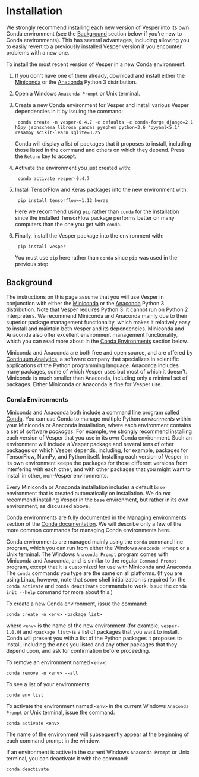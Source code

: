 # Installation

We strongly recommend installing each new version of Vesper into its own Conda environment (see the [Background](#background) section below if you're new to Conda environments). This has several advantages, including allowing you to easily revert to a previously installed Vesper version if you encounter problems with a new one.

To install the most recent version of Vesper in a new Conda environment:

1. If you don't have one of them already, download and install either the [Miniconda](http://conda.pydata.org/miniconda.html) or the [Anaconda](https://www.anaconda.com/distribution/) Python 3 distribution.

2. Open a Windows `Anaconda Prompt` or Unix terminal.

3. Create a new Conda environment for Vesper and install various Vesper dependencies in it by issuing the command:

        conda create -n vesper-0.4.7 -c defaults -c conda-forge django=2.1 h5py jsonschema librosa pandas pyephem python=3.6 "pyyaml<5.1" resampy scikit-learn sqlite=3.25

    Conda will display a list of packages that it proposes to install, including those listed in the command and others on which they depend. Press the `Return` key to accept.

4. Activate the environment you just created with:

        conda activate vesper-0.4.7

5. Install TensorFlow and Keras packages into the new environment with:

        pip install tensorflow==1.12 keras

    Here we recommend using `pip` rather than `conda` for the installation since the installed TensorFlow package performs better on many computers than the one you get with `conda`.

6. Finally, install the Vesper package into the environment with:

        pip install vesper

   You must use `pip` here rather than `conda` since `pip` was used in the previous step.


## Background

The instructions on this page assume that you will use Vesper in conjunction with either the [Miniconda](http://conda.pydata.org/miniconda.html) or the [Anaconda](https://www.anaconda.com/distribution/) Python 3 distribution. Note that Vesper requires Python 3: it cannot run on Python 2 interpreters. We recommend Miniconda and Anaconda mainly due to their superior package management functionality, which makes it relatively easy to install and maintain both Vesper and its dependencies. Miniconda and Anaconda also offer excellent environment management functionality, which you can read more about in the [Conda Environments](#conda-environments) section below.

Miniconda and Anaconda are both free and open source, and are offered by [Continuum Analytics](https://www.continuum.io), a software company that specializes in scientific applications of the Python programming language. Anaconda includes many packages, some of which Vesper uses but most of which it doesn't. Miniconda is much smaller than Anaconda, including only a minimal set of packages. Either Miniconda or Anaconda is fine for Vesper use.

### Conda Environments
Miniconda and Anaconda both include a command line program called [Conda](http://conda.pydata.org/docs/index.html). You can use Conda to manage multiple Python *environments* within your Miniconda or Anaconda installation, where each environment contains a set of software *packages*. For example, we strongly recommend installing each version of Vesper that you use in its own Conda environment. Such an environment will include a Vesper package and several tens of other packages on which Vesper depends, including, for example, packages for TensorFlow, NumPy, and Python itself. Installing each version of Vesper in its own environment keeps the packages for those different versions from interfering with each other, and with other packages that you might want to install in other, non-Vesper environments.

Every Miniconda or Anaconda installation includes a default `base` environment that is created automatically on installation. We do *not* recommend installing Vesper in the `base` environment, but rather in its own environment, as discussed above.

Conda environments are fully documented in the [Managing environments](https://conda.io/projects/conda/en/latest/user-guide/tasks/manage-environments.html) section of the [Conda documentation](http://conda.pydata.org/docs/index.html). We will describe only a few of the more common commands for managing Conda environments here.

Conda environments are managed mainly using the `conda` command line program, which you can run from either the Windows `Anaconda Prompt` or a Unix terminal. The Windows `Anaconda Prompt` program comes with Miniconda and Anaconda, and is similar to the regular `Command Prompt` program, except that it is customized for use with Miniconda and Anaconda. The `conda` commands you type are the same on all platforms. (If you are using Linux, however, note that some shell initialization is required for the `conda activate` and `conda deactivate` commands to work. Issue the `conda init --help` command for more about this.)

To create a new Conda environment, issue the command:

    conda create -n <env> <package list>

where `<env>` is the name of the new environment (for example, `vesper-1.0.0`) and `<package list>` is a list of packages that you want to install. Conda will present you with a list of the Python packages it proposes to install, including the ones you listed and any other packages that they depend upon, and ask for confirmation before proceeding.

To remove an environment named `<env>`:

    conda remove -n <env> --all

To see a list of your environments:

    conda env list

To activate the environment named `<env>` in the current Windows `Anaconda Prompt` or Unix terminal, issue the command:

    conda activate <env>

The name of the environment will subsequently appear at the beginning of each command prompt in the window.

If an environment is active in the current Windows `Anaconda Prompt` or Unix terminal, you can deactivate it with the command:

    conda deactivate
